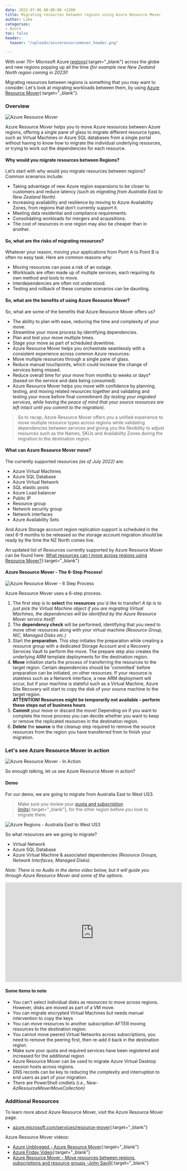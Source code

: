 ```yaml
---
date: 2022-07-06 00:00:00 +1200
title: Migrating resources between regions using Azure Resource Mover
author: Luke
categories:
- Azure
toc: false
header:
  teaser: "/uploads/azureresourcemover_header.png"

---
```

With over 70+ Microsoft Azure [regions](https://azure.microsoft.com/en-us/global-infrastructure/geographies/?WT.mc_id=AZ-MVP-5004796#overview " Azure geographies"){:target="_blank"} across the globe and new regions popping up all the time _(for example new New Zealand North region coming in 2023)_!

Migrating resources between regions is something that you may want to consider. Let's look at migrating workloads between them, by using [Azure Resource Mover](https://docs.microsoft.com/en-us/azure/resource-mover/overview?WT.mc_id=AZ-MVP-5004796 "What is Azure Resource Mover?"){:target="_blank"}.

### Overview

![Azure Resource Mover](/uploads/azureresourcemover_header.png "Keep calm and migrate it in Azure")

Azure Resource Mover helps you to move Azure resources between Azure regions, offering a single pane of glass to migrate different resource types, such as Virtual Machines or Azure SQL databases from a single portal without having to know how to migrate the individual underlying resources, or trying to work out the dependencies for each resource.

#### Why would you migrate resources between Regions?

Let’s start with why would you migrate resources between regions? Common scenarios include:

* Taking advantage of new Azure region expansions to be closer to customers and reduce latency _(such as migrating from Australia East to New Zealand North)_.
* Increasing availability and resilience by moving to Azure Availability Zones, from regions that don’t currently support it.
* Meeting data residential and compliance requirements.
* Consolidating workloads for mergers and acquisitions.
* The cost of resources in one region may also be cheaper than in another.

#### So, what are the risks of migrating resources?

Whatever your reason, moving your applications from Point A to Point B is often no easy task. Here are common reasons why:

* Moving resources can pose a risk of an outage.
* Workloads are often made up of multiple services, each requiring its own method and tools to move.
* Interdependencies are often not understood.
* Testing and rollback of these complex scenarios can be daunting.

#### So, what are the benefits of using Azure Resource Mover?

So, what are some of the benefits that Azure Resource Mover offers us?

* The ability to plan with ease, reducing the time and complexity of your move.
* Streamline your move process by identifying dependencies.
* Plan and test your move multiple times.
* Stage your move as part of scheduled downtime.
* Azure Resource Mover helps you orchestrate seamlessly with a consistent experience across common Azure resources​:
* Move multiple resources through a single pane of glass.
* Reduce manual touchpoints, which could increase the change of services being missed.
* Reduce overall time for your move from months to weeks or days* (based on the service and data being consumed).
* Azure Resource Mover helps you move with confidence by planning, testing, and moving related resources together and validating and testing your move before final commitment _(by testing your migrated services, while having the peace of mind that your source resources are left intact until you commit to the migration)_.

> So to recap, Azure Resource Mover offers you a unified experience to move multiple resource types across regions while validating dependencies between services and giving you the flexibility to adjust resources such as the Names, SKUs and Availability Zones during the migration to the destination region.

#### What can Azure Resource Mover move?

The currently supported resources _(as of July 2022)_ are:

* Azure Virtual Machines
* Azure SQL Database
* Azure Virtual Network
* SQL elastic pools
* Azure Load balancer
* Public IP
* Resource group
* Network security group
* Network interfaces
* Azure Availability Sets

And Azure Storage account region replication support is scheduled in the next 6-9 months to be released so the storage account migration should be ready by the time the NZ North comes live.

An updated list of Resources currently supported by Azure Resource Mover can be found here: [What resources can I move across regions using Resource Mover?](https://docs.microsoft.com/en-us/azure/resource-mover/common-questions?WT.mc_id=AZ-MVP-5004796#what-resources-can-i-move-across-regions-using-resource-mover "https://docs.microsoft.com/en-us/azure/resource-mover/common-questions?WT.mc_id=AZ-MVP-5004796#what-resources-can-i-move-across-regions-using-resource-mover"){:target="_blank"}

#### Azure Resource Mover - The 6-Step Process!

![Azure Resource Mover - 6 Step Process](/uploads/azure-resource-mover-6-step-process.png "Azure Resource Mover - 6 Step Process")

Azure Resource Mover uses a 6-step process.

1. The first step is to **select** the **resources** you´d like to transfer! _A tip is to just pick the Virtual Machine object if you are migrating Virtual Machines, the dependencies will be identified by the Azure Resource Mover service itself!_
2. The **dependency check** will be performed, identifying that you need to move other resources along with your virtual machine _(Resource Group, NIC, Managed Disks etc.)_
3. Start the **preparation**. This step initiates the preparation while creating a resource group with a dedicated Storage Account and a Recovery Services Vault to perform the move. The prepare step also creates the underlying ARM template deployments for the destination region.
4. **Move** initiation starts the process of transferring the resources to the target region. Certain dependencies should be 'committed' before preparation can be initiated, on other resources. If your resource is stateless such as a Network interface, a new ARM deployment will occur, but if your machine is stateful such as a Virtual Machine, Azure Site Recovery will start to copy the disk of your source machine to the target region.  
   **ATTENTION! Resources might be temporarily not available – perform these steps out of business hours**
5. **Commit** your move or discard the move! Depending on if you want to complete the move process you can decide whether you want to keep or remove the replicated resources in the destination region.
6. **Delete** the **source** is the cleanup step required to remove the source resources from the region you have transferred from to finish your migration.

### Let's see Azure Resource Mover in action

![Azure Resource Mover - In Action](/uploads/azure-resource-mover-arm-in-action.png "Azure Resource Mover - In Action")

So enough talking, let us see Azure Resource Mover in action?

#### Demo

For our demo, we are going to migrate from Australia East to West US3.

> Make sure you review your [quota and subscription limits](https://docs.microsoft.com/en-us/azure/networking/check-usage-against-limits?WT.mc_id=AZ-MVP-5004796 "Check resource usage against limits"){:target="_blank"}, for the other region before you look to migrate them.

![Azure Regions  - Australia East to West US3](/uploads/azure-resource-mover-australia-to-westus3.png "Azure Regions  - Australia East to West US3")

So what resources are we going to migrate?

* Virtual Network
* Azure SQL Database
* Azure Virtual Machine & associated dependencies _(Resource Groups, Network Interfaces, Managed Disks)._

_Note: There is no Audio in the demo video below, but it will guide you through Azure Resource Mover and some of the options._

<iframe width="560" height="315" src="https://www.youtube.com/embed/Y7szAjZu2yc" title="YouTube video player" frameborder="0" allow="accelerometer; autoplay; clipboard-write; encrypted-media; gyroscope; picture-in-picture" allowfullscreen></iframe>

#### Some items to note

* You can't select individual disks as resources to move across regions. However, disks are moved as part of a VM move.
* You can migrate encrypted Virtual Machines but needs manual intervention to copy the keys
* You can move resources to another subscription AFTER moving resources to the destination region.
* You cannot move peered Virtual Networks across subscriptions, you need to remove the peering first, then re-add it back in the destination region.
* Make sure your quota and required services have been registered and increased for the additional region
* Azure Resource Mover can be used to migrate Azure Virtual Desktop session hosts across regions.
* DNS records can be key to reducing the complexity and interruption to end users as part of your migration.
* There are PowerShell cmdlets _(i.e., New-AzResourceMoverMoveCollection)_

### Additional Resources

To learn more about Azure Resource Mover, visit the Azure Resource Mover page.

* [azure.microsoft.com/services/resource-mover](https://azure.microsoft.com/en-us/services/resource-mover/?WT.mc_id=AZ-MVP-5004796){:target="_blank"}

Azure Resource Mover videos:

* [Azure Unblogged - Azure Resource Mover](https://techcommunity.microsoft.com/t5/itops-talk-blog/azure-unblogged-azure-resource-mover/ba-p/2050036){:target="_blank"}
* [Azure Friday Video](https://twitter.com/azurefriday/status/1388863346255015943?s=20){:target="_blank"}
* [Azure Resource Mover - Move resources between regions, subscriptions and resource groups -John Savill](https://www.youtube.com/watch?v=6FslxGE9YJM){:target="_blank"}


